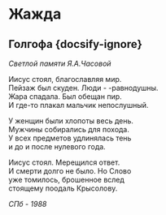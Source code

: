 # Жажда

## Голгофа {docsify-ignore}

*Светлой памяти Я.А.Часовой*

Иисус стоял, благославляя мир.  
Пейзаж был скуден. Люди - -равнодушны.  
Жара спадала. Был обещан пир.  
И где-то плакал мальчик непослушный.  

У женщин были хлопоты весь день.  
Мужчины собирались для похода.  
У всех предметов удлинялась тень  
и до и после нулевого года.  

Иисус стоял. Мерещилcя ответ.  
И смерти долго не было. Но Слово  
уже томилось, брошенное вслед  
стоящему поодаль Крысолову.  


*СПб - 1988*